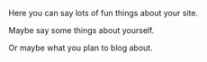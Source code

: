 Here you can say lots of fun things about your site.

Maybe say some things about yourself.

Or maybe what you plan to blog about.